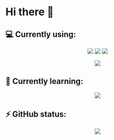 # Hi there 👋

## 💻 Currently using:

<p align="center">

<img src="https://img.shields.io/badge/Rust-DEA584?logo=rust&logoColor=gray&style=for-the-badge"/>

<img src="https://img.shields.io/badge/Linux C-555555?logo=c&logoColor=white&style=for-the-badge"/>

<img src="https://img.shields.io/badge/python-3572A5?logo=python&logoColor=white&style=for-the-badge"/>

</p>

<p align="center">
    <img src="https://github-readme-stats.vercel.app/api/top-langs/?username=jubgjf&layout=compact&theme=nord&exclude_repo=github-readme-stats,jubgjf.github.io&locale=cn&hide_border=true"/>
</p>

## 📖 Currently learning:

<p align="center">

<img src="https://img.shields.io/badge/Haskell-5E5086?logo=haskell&style=for-the-badge"/>

</p>

## ⚡ GitHub status:

<p align="center">
    <img src="https://github-readme-stats.vercel.app/api?username=jubgjf&theme=nord&show_icons=true?locale=cn&hide_border=true"/>
</p>
